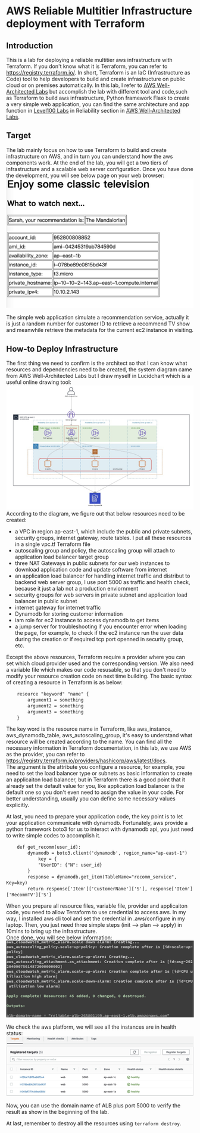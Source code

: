 # AWS Reliable Multitier Infrastructure deployment with Terraform

## Introduction
This is a lab for deploying a reliable multitier aws infrastructure with Terraform. If you don't know what it is Terraform, you can refer to <https://registry.terraform.io/>. In short, Terraform is an IaC (Infrastructure as Code) tool to help developers to build and create infrastructure on public cloud or on premises automatically. In this lab, I refer to [AWS Well-Architected Labs](https://wellarchitectedlabs.com/) but accomplish the lab with different tool and code,such as Terraform to build aws infrastructure, Python framework Flask to create a very simple web application, you can find the same architecture and app function in [Level100 Labs](https://wellarchitectedlabs.com/reliability/100_labs/100_deploy_cloudformation/) in  Reliability section in [AWS Well-Architected Labs](https://wellarchitectedlabs.com/). 

## Target
The lab mainly focus on how to use Terraform to build and create infrastructure on AWS, and in turn you can understand how the aws components work. At the end of the lab, you will get a two tiers of infrastructure and a scalable web server configuration. Once you have done the development, you will see below page on your web browser:
![result_page](./result_page.jpeg)

The simple web application simulate a recommendation service, actually it is just a random number for customer ID to retrieve a recommend TV show and meanwhile retrieve the metadata for the current ec2 instance in visiting.

## How-to Deploy Infrastructure
The first thing we need to confirm is the architect so that I can know what resources and dependencies need to be created, the system diagram came from AWS Well-Architected Labs but I draw myself in Lucidchart which is a useful online drawing tool:
![architect_diagram](./architect.jpeg "architect")
According to the diagram, we figure out that below resources need to be created:
- a VPC in region ap-east-1, which include the public and private subnets, security groups, internet gateway, route tables. I put all these resources in a single vpc.tf Terraform file
- autoscaling group and policy, the autoscaling group will attach to application load balancer target group
- three NAT Gateways in public subnets for our web instances to download application code and update software from internet
- an application load balancer for handling internet traffic and distribut to backend web server group, I use port 5000 as traffic and health check, because it just a lab not a production enviornment
- security groups for web servers in private subnet and application load balancer in public subnet
- internet gateway for internet traffic
- Dynamodb for storing customer information
- iam role for ec2 instance to access dynamodb to get items
- a jump server for troubleshooting if you encounter error when loading the page, for example, to check if the ec2 instance run the user data during the creation or if required tcp port openned in security group, etc.

Except the above resources, Terraform require a provider where you can set which cloud provider used and the corresponding version. We also need a variable file which makes our code resusable, so that you don't need to modify your resource creation code on next time building.
The basic syntax of creating a resource in Terraform is as below:  
        
        resource "keyword" "name" {
            argument1 = something
            argument2 = something
            argument3 = something
        } 
The key word is the resource name in Terraform, like aws_instance, aws_dynamodb_table, aws_autoscaling_group, it's easy to understand what resource will be created according to the name. You can find all the necessary information in Terraform documentation, in this lab, we use AWS as the provider, you can refer to <https://registry.terraform.io/providers/hashicorp/aws/latest/docs>.  
The argument is the attribute you configure a resource, for example, you need to set the load balancer type or subnets as basic information to create an applicaiton load balancer, but in Terraform there is a good point that it already set the default value for you, like application load balancer is the default one so you don't even need to assign the value in your code. For better understanding, usually you can define some necessary values explicitly. 

At last, you need to prepare your application code, the key point is to let your application communicate with dynamodb. Fortunately, aws provide a python framework boto3 for us to interact with dynamodb api, you just need to write simple codes to accomplish it.  
        
        def get_recomm(user_id):
            dynamodb = boto3.client('dynamodb', region_name="ap-east-1")
                key = {
                "UserID": {"N": user_id}
            }
            response = dynamodb.get_item(TableName="recomm_service", Key=key)
            return response['Item']['CustomerName']['S'], response['Item']['RecommTV']['S']

When you prepare all resource files, variable file, provider and applicaiton code, you need to allow Terraform to use credential to access aws. In my way, I installed aws cli tool and set the credential in .aws/configure in my laptop. Then, you just need three simple steps (init --> plan --> apply) in 10mins to bring up the infrastructure.  
Once done, you will see below information:  
![result_page](./terraform_apply.jpeg)  

We check the aws platform, we will see all the instances are in health status:  
![health_status](./alb_health_check.jpeg)  

Now, you can use the domain name of ALB plus port 5000 to verify the result as show in the beginning of the lab.

At last, remember to destroy all the resources using `terraform destroy`.
   
